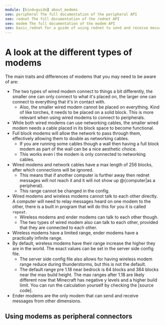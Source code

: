 ```yaml
---
module: [kind=guide] about_modems
see: peripheral The full documentation of the peripheral API
see: rednet The full documentation of the rednet API
see: modem The full documentation of the modem API
see: basic_rednet For a guide of using rednet to send and receive messages
---
```


# A look at the different types of modems
<!--TODO: may want to rewrite this-->

The main traits and differences of modems that you may need to be aware of are:
* The two types of wired modem connect to things a bit differently, the smaller one can only connect to what it's placed on, the larger one can connect to everything that it's in contact with.
  * Also, the smaller wired modem cannot be placed on everything. Kind of like torches, it needs to be placed on a solid block. This is more relevant when using wired modems to connect to peripherals.
* While both wired modems can use networking cables, the smaller wired modem needs a cable placed in its block space to become functional.
* Full block modems will allow the network to pass through them, effectively allowing them to double as networking cables.
  * If you are running some cables though a wall then having a full block modem as part of the wall can be a nice aesthetic choice.
  * This works even i the modem is only connected to networking cables.
* Wired modems and network cables have a max length of 256 blocks, after which connections will be ignored.
  * This means that if another computer is further away then rednet messages will not reach it and it will not show up @{computer|as a peripheral}.
  * This range cannot be changed in the config.
* Wired modems and wireless modems cannot talk to each other directly. A computer will need to relay messages heard on one modem to the other, there is a built in program that will do this for you it is called `repeat`.
  * Wireless modems and ender modems can talk to each other though.
  * The two types of wired modem also can talk to each other, provided that they are connected to each other.
* Wireless modems have a limited range, ender modems have a practically infinite range.
* By default, wireless modems have their range increase the higher they are in the world. The exact values can be set in the server side config file.
  * The server side config file also allows for having wireless modem range reduce during thunderstorms, but this is not the default.
  * The default range pre 1.18 near bedrock is 64 blocks and 384 blocks near the max build height. The max ranges after 1.18 are likely different now that Minecraft has negative y levels and a higher build limit. You can run the calculation yourself by checking the [source code].
* Ender modems are the only modem that can send and receive messages from other dimensions.

## Using modems as peripheral connectors
<!--TODO: write this-->
